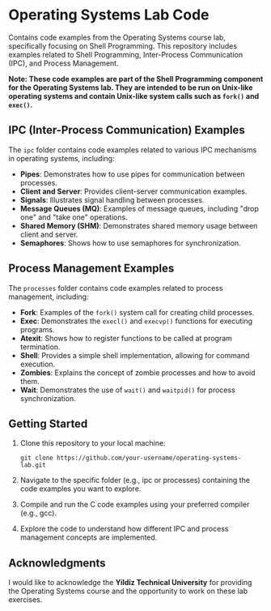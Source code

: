 # Operating Systems Lab Code

Contains code examples from the Operating Systems course lab, specifically focusing on Shell Programming. This repository includes examples related to Shell Programming, Inter-Process Communication (IPC), and Process Management.

**Note: These code examples are part of the Shell Programming component for the Operating Systems lab. They are intended to be run on Unix-like operating systems and contain Unix-like system calls such as `fork()` and `exec()`.**

## IPC (Inter-Process Communication) Examples

The `ipc` folder contains code examples related to various IPC mechanisms in operating systems, including:

- **Pipes**: Demonstrates how to use pipes for communication between processes.
- **Client and Server**: Provides client-server communication examples.
- **Signals**: Illustrates signal handling between processes.
- **Message Queues (MQ)**: Examples of message queues, including "drop one" and "take one" operations.
- **Shared Memory (SHM)**: Demonstrates shared memory usage between client and server.
- **Semaphores**: Shows how to use semaphores for synchronization.

## Process Management Examples

The `processes` folder contains code examples related to process management, including:

- **Fork**: Examples of the `fork()` system call for creating child processes.
- **Exec**: Demonstrates the `execl()` and `execvp()` functions for executing programs.
- **Atexit**: Shows how to register functions to be called at program termination.
- **Shell**: Provides a simple shell implementation, allowing for command execution.
- **Zombies**: Explains the concept of zombie processes and how to avoid them.
- **Wait**: Demonstrates the use of `wait()` and `waitpid()` for process synchronization.

## Getting Started

1. Clone this repository to your local machine:

   ```shell
   git clone https://github.com/your-username/operating-systems-lab.git

2. Navigate to the specific folder (e.g., ipc or processes) containing the code examples you want to explore.
3. Compile and run the C code examples using your preferred compiler (e.g., gcc).
4. Explore the code to understand how different IPC and process management concepts are implemented.

## Acknowledgments
I would like to acknowledge the **Yildiz Technical University** for providing the Operating Systems course and the opportunity to work on these lab exercises.

